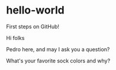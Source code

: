 # hello-world
First steps on GitHub!

Hi folks

Pedro here, and may I ask you a question?

What's your favorite sock colors and why?
